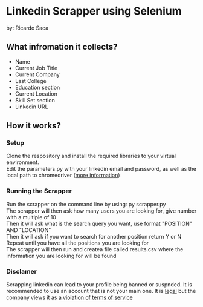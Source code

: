 # Linkedin Scrapper using Selenium 
by: Ricardo Saca 

## What infromation it collects?
* Name 
* Current Job Title
* Current Company 
* Last College
* Education section
* Current Location 
* Skill Set section 
* Linkedin URL 

## How it works?
### Setup
Clone the respository and install the required libraries to your virtual environment. <br>
Edit the parameters.py with your linkedin email and password, as well as the local path to chromedriver ([more information](https://chromedriver.chromium.org/getting-started))

### Running the Scrapper
Run the scrapper on the command line by using: py scrapper.py <br>
The scrapper will then ask how many users you are looking for, give number with a multiple of 10 <br>
Then it will ask what is the search query you want, use format "POSITION" AND "LOCATION" <br>
Then it will ask if you want to search for another position return Y or N <br>
Repeat until you have all the positions you are looking for <br>
The scrapper will then run and createa file called results.csv where the information you are looking for will be found 

### Disclamer
Scrapping linkedin can lead to your profile being banned or suspnded. It is recommended to use an account that is not your main one. 
It is [legal](https://www.forbes.com/sites/emmawoollacott/2019/09/10/linkedin-data-scraping-ruled-legal/#:~:text=A%20court%20has%20ruled%20that,that%20this%20violates%20user%20privacy.) but the company views it as [a violation of terms of service](https://news.linkedin.com/2021/april/an-update-from-linkedin)  
